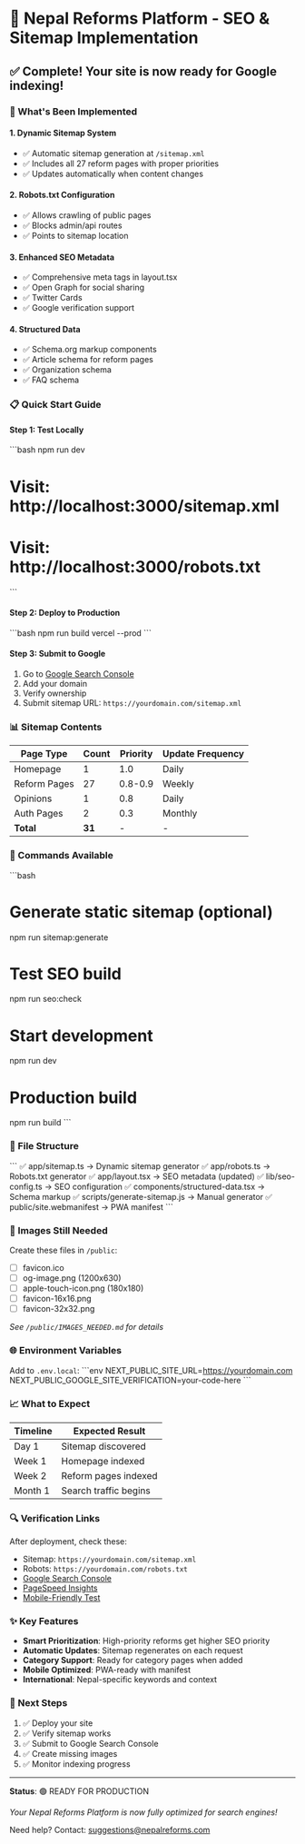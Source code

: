# 🎯 Nepal Reforms Platform - SEO & Sitemap Implementation

## ✅ Complete! Your site is now ready for Google indexing!

### 🚀 What's Been Implemented

#### 1. **Dynamic Sitemap System**
- ✅ Automatic sitemap generation at `/sitemap.xml`
- ✅ Includes all 27 reform pages with proper priorities
- ✅ Updates automatically when content changes

#### 2. **Robots.txt Configuration**
- ✅ Allows crawling of public pages
- ✅ Blocks admin/api routes
- ✅ Points to sitemap location

#### 3. **Enhanced SEO Metadata**
- ✅ Comprehensive meta tags in layout.tsx
- ✅ Open Graph for social sharing
- ✅ Twitter Cards
- ✅ Google verification support

#### 4. **Structured Data**
- ✅ Schema.org markup components
- ✅ Article schema for reform pages
- ✅ Organization schema
- ✅ FAQ schema

### 📋 Quick Start Guide

#### Step 1: Test Locally
\`\`\`bash
npm run dev
# Visit: http://localhost:3000/sitemap.xml
# Visit: http://localhost:3000/robots.txt
\`\`\`

#### Step 2: Deploy to Production
\`\`\`bash
npm run build
vercel --prod
\`\`\`

#### Step 3: Submit to Google
1. Go to [Google Search Console](https://search.google.com/search-console)
2. Add your domain
3. Verify ownership
4. Submit sitemap URL: `https://yourdomain.com/sitemap.xml`

### 📊 Sitemap Contents

| Page Type | Count | Priority | Update Frequency |
|-----------|-------|----------|-----------------|
| Homepage | 1 | 1.0 | Daily |
| Reform Pages | 27 | 0.8-0.9 | Weekly |
| Opinions | 1 | 0.8 | Daily |
| Auth Pages | 2 | 0.3 | Monthly |
| **Total** | **31** | - | - |

### 🔧 Commands Available

\`\`\`bash
# Generate static sitemap (optional)
npm run sitemap:generate

# Test SEO build
npm run seo:check

# Start development
npm run dev

# Production build
npm run build
\`\`\`

### 📁 File Structure

\`\`\`
✅ app/sitemap.ts          → Dynamic sitemap generator
✅ app/robots.ts           → Robots.txt generator
✅ app/layout.tsx          → SEO metadata (updated)
✅ lib/seo-config.ts       → SEO configuration
✅ components/structured-data.tsx → Schema markup
✅ scripts/generate-sitemap.js → Manual generator
✅ public/site.webmanifest → PWA manifest
\`\`\`

### 🎨 Images Still Needed

Create these files in `/public`:
- [ ] favicon.ico
- [ ] og-image.png (1200x630)
- [ ] apple-touch-icon.png (180x180)
- [ ] favicon-16x16.png
- [ ] favicon-32x32.png

*See `/public/IMAGES_NEEDED.md` for details*

### 🌐 Environment Variables

Add to `.env.local`:
\`\`\`env
NEXT_PUBLIC_SITE_URL=https://yourdomain.com
NEXT_PUBLIC_GOOGLE_SITE_VERIFICATION=your-code-here
\`\`\`

### 📈 What to Expect

| Timeline | Expected Result |
|----------|----------------|
| Day 1 | Sitemap discovered |
| Week 1 | Homepage indexed |
| Week 2 | Reform pages indexed |
| Month 1 | Search traffic begins |

### 🔍 Verification Links

After deployment, check these:
- Sitemap: `https://yourdomain.com/sitemap.xml`
- Robots: `https://yourdomain.com/robots.txt`
- [Google Search Console](https://search.google.com/search-console)
- [PageSpeed Insights](https://pagespeed.web.dev/)
- [Mobile-Friendly Test](https://search.google.com/test/mobile-friendly)

### ✨ Key Features

- **Smart Prioritization**: High-priority reforms get higher SEO priority
- **Automatic Updates**: Sitemap regenerates on each request
- **Category Support**: Ready for category pages when added
- **Mobile Optimized**: PWA-ready with manifest
- **International**: Nepal-specific keywords and context

### 📝 Next Steps

1. ✅ Deploy your site
2. ✅ Verify sitemap works
3. ✅ Submit to Google Search Console
4. ✅ Create missing images
5. ✅ Monitor indexing progress

---

**Status**: 🟢 READY FOR PRODUCTION

*Your Nepal Reforms Platform is now fully optimized for search engines!*

Need help? Contact: suggestions@nepalreforms.com

